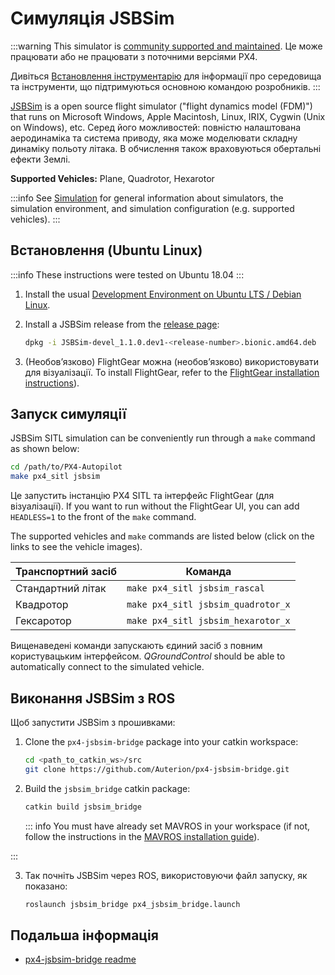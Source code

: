 # Симуляція JSBSim

:::warning
This simulator is [community supported and maintained](../simulation/community_supported_simulators.md).
Це може працювати або не працювати з поточними версіями PX4.

Дивіться [Встановлення інструментарію](../dev_setup/dev_env.md) для інформації про середовища та інструменти, що підтримуються основною командою розробників.
:::

[JSBSim](http://jsbsim.sourceforge.net/index.html) is a open source flight simulator ("flight dynamics model (FDM)") that runs on Microsoft Windows, Apple Macintosh, Linux, IRIX, Cygwin (Unix on Windows), etc.
Серед його можливостей: повністю налаштована аеродинаміка та система приводу, яка може моделювати складну динаміку польоту літака.
В обчислення також враховуються обертальні ефекти Землі.

**Supported Vehicles:** Plane, Quadrotor, Hexarotor

<lite-youtube videoid="y5azVNmIVyw" title="JSBSim with APX4 Software-In-The-Loop Simulation"/>

:::info
See [Simulation](../simulation/index.md) for general information about simulators, the simulation environment, and simulation configuration (e.g. supported vehicles).
:::

## Встановлення (Ubuntu Linux)

:::info
These instructions were tested on Ubuntu 18.04
:::

1. Install the usual [Development Environment on Ubuntu LTS / Debian Linux](../dev_setup/dev_env_linux_ubuntu.md).

2. Install a JSBSim release from the [release page](https://github.com/JSBSim-Team/jsbsim/releases/tag/Linux):

   ```sh
   dpkg -i JSBSim-devel_1.1.0.dev1-<release-number>.bionic.amd64.deb
   ```

3. (Необов’язково) FlightGear можна (необов’язково) використовувати для візуалізації.
   To install FlightGear, refer to the [FlightGear installation instructions](../sim_flightgear/index.md)).

## Запуск симуляції

JSBSim SITL simulation can be conveniently run through a `make` command as shown below:

```sh
cd /path/to/PX4-Autopilot
make px4_sitl jsbsim
```

Це запустить інстанцію PX4 SITL та інтерфейс FlightGear (для візуалізації).
If you want to run without the FlightGear UI, you can add `HEADLESS=1` to the front of the `make` command.

The supported vehicles and `make` commands are listed below (click on the links to see the vehicle images).

| Транспортний засіб | Команда                            |
| ------------------ | ---------------------------------- |
| Стандартний літак  | `make px4_sitl jsbsim_rascal`      |
| Квадротор          | `make px4_sitl jsbsim_quadrotor_x` |
| Гексаротор         | `make px4_sitl jsbsim_hexarotor_x` |

Вищенаведені команди запускають єдиний засіб з повним користувацьким інтерфейсом.
_QGroundControl_ should be able to automatically connect to the simulated vehicle.

## Виконання JSBSim з ROS

Щоб запустити JSBSim з прошивками:

1. Clone the `px4-jsbsim-bridge` package into your catkin workspace:

   ```sh
   cd <path_to_catkin_ws>/src
   git clone https://github.com/Auterion/px4-jsbsim-bridge.git
   ```

2. Build the `jsbsim_bridge` catkin package:

   ```sh
   catkin build jsbsim_bridge
   ```

   ::: info
   You must have already set MAVROS in your workspace (if not, follow the instructions in the [MAVROS installation guide](../ros/mavros_installation.md)).

:::

3. Так почніть JSBSim через ROS, використовуючи файл запуску, як показано:

   ```sh
   roslaunch jsbsim_bridge px4_jsbsim_bridge.launch
   ```

## Подальша інформація

- [px4-jsbsim-bridge readme](https://github.com/Auterion/px4-jsbsim-bridge)
